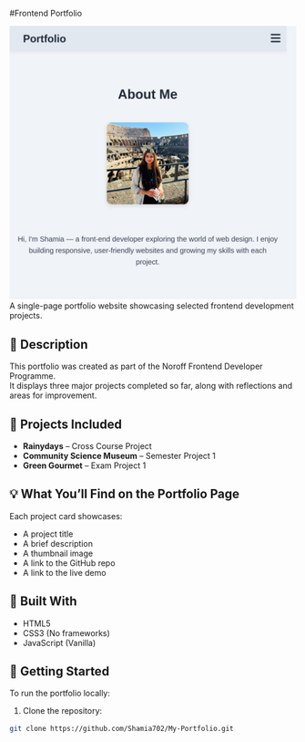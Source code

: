 #Frontend Portfolio

![screenshot](./images/portfolio-screenshot.jpg)
A single-page portfolio website showcasing selected frontend development projects.

## 📄 Description

This portfolio was created as part of the Noroff Frontend Developer Programme.  
It displays three major projects completed so far, along with reflections and areas for improvement.

## 💼 Projects Included

- **Rainydays** – Cross Course Project  
- **Community Science Museum** – Semester Project 1  
- **Green Gourmet** – Exam Project 1

## 💡 What You’ll Find on the Portfolio Page

Each project card showcases:
- A project title
- A brief description
- A thumbnail image
- A link to the GitHub repo
- A link to the live demo

## 🔧 Built With

- HTML5  
- CSS3 (No frameworks)  
- JavaScript (Vanilla)

## 🚀 Getting Started


To run the portfolio locally:

1. Clone the repository:
```bash
git clone https://github.com/Shamia702/My-Portfolio.git
